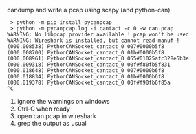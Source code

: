 candump and write a pcap using scapy (and python-can)

```cmd.exe
 > python -m pip install pycanpcap
 > python -m pycanpcap.log -i cantact -c 0 -w can.pcap
WARNING: No libpcap provider available ! pcap won't be used
WARNING: Wireshark is installed, but cannot read manuf !
(000.008538) PythonCANSocket_cantact_0 007#0000b5f8
(000.008700) PythonCANSocket_cantact_0 01b#0000b5f8
(000.008961) PythonCANSocket_cantact_0 055#01025afc328e5b3e
(000.009318) PythonCANSocket_cantact_0 00f#f80fb5f831
(000.018648) PythonCANSocket_cantact_0 007#0000b6f8
(000.018834) PythonCANSocket_cantact_0 01b#0000b6f8
(000.019378) PythonCANSocket_cantact_0 00f#f90fb6f85a
^C
```

1. ignore the warnings on windows
2. Ctrl-C when ready
3. open can.pcap in wireshark
4. grep the output as usual
